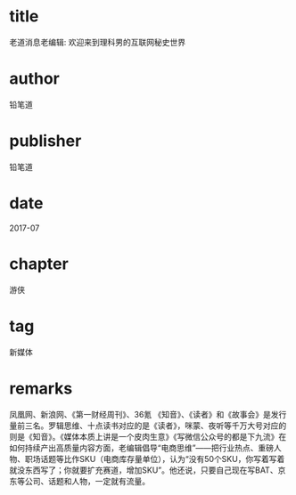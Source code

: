 # title
老道消息老编辑: 欢迎来到理科男的互联网秘史世界

# author
铅笔道

# publisher
铅笔道

# date
2017-07

# chapter
游侠

# tag
新媒体

# remarks
凤凰网、新浪网、《第一财经周刊》、36氪 《知音》、《读者》和《故事会》是发行量前三名。罗辑思维、十点读书对应的是《读者》，咪蒙、夜听等千万大号对应的则是《知音》。《媒体本质上讲是一个皮肉生意》《写微信公众号的都是下九流》在如何持续产出高质量内容方面，老编辑倡导“电商思维”——把行业热点、重磅人物、职场话题等比作SKU（电商库存量单位），认为“没有50个SKU，你写着写着就没东西写了；你就要扩充赛道，增加SKU”。他还说，只要自己现在写BAT、京东等公司、话题和人物，一定就有流量。

